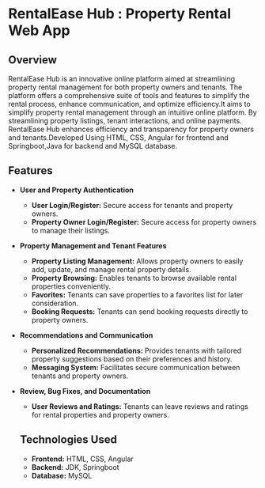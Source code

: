 # RentalEase Hub : Property Rental Web App            
## Overview
RentalEase Hub is an innovative online platform aimed at streamlining property rental management for both property owners and tenants. The platform offers a
comprehensive suite of tools and features to simplify the rental process, enhance communication, and optimize efficiency.It aims to simplify property rental management through an intuitive online platform. By streamlining property listings, tenant interactions, and online payments. RentalEase Hub enhances efficiency 
and transparency for property owners and tenants.Developed Using HTML, CSS, Angular for frontend and Springboot,Java for backend and MySQL database.
## Features
- **User and Property Authentication**
   - **User Login/Register:** Secure access for tenants and property owners.
   - **Property Owner Login/Register:** Secure access for property owners to manage their listings.
- **Property Management and Tenant Features**
   - **Property Listing Management:** Allows property owners to easily add, update, and manage rental property details.
   - **Property Browsing:** Enables tenants to browse available rental properties conveniently.
   - **Favorites:** Tenants can save properties to a favorites list for later consideration.
   - **Booking Requests:** Tenants can send booking requests directly to property owners.
- **Recommendations and Communication**
  - **Personalized Recommendations:** Provides tenants with tailored property suggestions based on their preferences and history.
  - **Messaging System:** Facilitates secure communication between tenants and property owners.
- **Review, Bug Fixes, and Documentation**
  - **User Reviews and Ratings:** Tenants can leave reviews and ratings for rental properties and property owners.
  ## Technologies Used
  
   - **Frontend:** HTML, CSS, Angular
   - **Backend:**  JDK, Springboot
   - **Database:** MySQL
